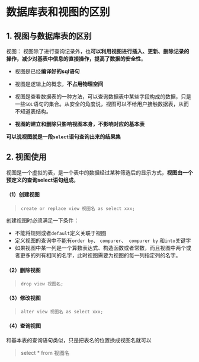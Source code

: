 # 数据库表和视图的区别

## 1. 视图与数据库表的区别

视图： 视图除了进行查询记录外，也**可以利用视图进行插入、更新、删除记录的操作，减少对基表中信息的直接操作，提高了数据的安全性**。

- 视图是已经**编译好的sql语句**

- 视图是逻辑上的概念，**不占用物理空间**

- 视图是查看数据表的一种方法，可以查询数据表中某些字段构成的数据，只是一些`SQL`语句的集合。从安全的角度说，视图可以不给用户接触数据表，从而不知道表结构。

- **视图的建立和删除只影响视图本身，不影响对应的基本表**

**可以说视图就是一段`select`语句查询出来的结果集**



## 2. 视图使用

视图是一个虚拟的表，是一个表中的数据经过某种筛选后的显示方式，**视图由一个预定义的查询select语句组成**。



#### （1）创建视图

>  `create or replace view 视图名 as select xxx;`



创建视图时必须满足一下条件：

- 不能将规则或者`default`定义关联于视图
- 定义视图的查询中不能有`order by`、 `compurer`、` compurer by` 和`into`关键字
- 如果视图中某一列是一个算数表达式、构造函数或者常数，而且视图中两个或者更多的列有相同的名字，此时视图需要为视图的每一列指定列的名字。



#### （2）删除视图

>  `drop view 视图名;`



#### （3）修改视图

>  `alter view 视图名 as select xxx; `



#### （4）查询视图

和基本表的查询语句类似，只是把表名的位置换成视图名就可以

> select * from 视图名

